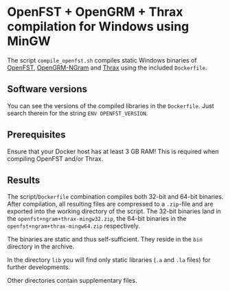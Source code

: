# OpenFST + OpenGRM + Thrax compilation for Windows using MinGW

The script `compile_openfst.sh` compiles static Windows binaries of [OpenFST](http://openfst.org), [OpenGRM-NGram](http://opengrm.org) and [Thrax](http://openfst.cs.nyu.edu/twiki/bin/view/GRM/Thrax) using the included `Dockerfile`.

## Software versions

You can see the versions of the compiled libraries in the `Dockerfile`. Just search therein for the string `ENV OPENFST_VERSION`.

## Prerequisites

Ensure that your Docker host has at least 3 GB RAM! This is required when compiling OpenFST and/or Thrax.

## Results

The script/`Dockerfile` combination compiles both 32-bit and 64-bit binaries. After compilation, all resulting files are compressed to a `.zip`-file and are exported into the working directory of the script. The 32-bit binaries land in the `openfst+ngram+thrax-mingw32.zip`, the 64-bit binaries in the `openfst+ngram+thrax-mingw64.zip` respectively.

The binaries are static and thus self-sufficient. They reside in the `bin` directory in the archive.

In the directory `lib` you will find only static libraries (`.a` and `.la` files) for further developments.

Other directories contain supplementary files.

